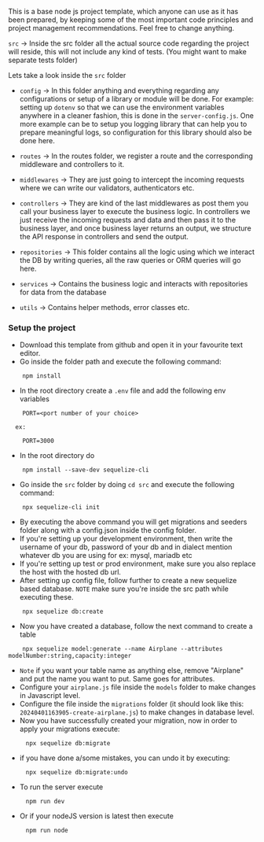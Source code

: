 This is a base node js project template, which anyone can use as it has been prepared, by keeping some of the most important code principles and project management recommendations. Feel free to change anything. 


`src` -> Inside the src folder all the actual source code regarding the project will reside, this will not include any kind of tests. (You might want to make separate tests folder)

Lets take a look inside the `src` folder

 - `config` -> In this folder anything and everything regarding any configurations or setup of a library or module will be done. For example: setting up `dotenv` so that we can use the environment variables anywhere in a cleaner fashion, this is done in the `server-config.js`. One more example can be to setup you logging library that can help you to prepare meaningful logs, so configuration for this library should also be done here. 

 - `routes` -> In the routes folder, we register a route and the corresponding middleware and controllers to it. 

 - `middlewares` -> They are just going to intercept the incoming requests where we can write our validators, authenticators etc. 

 - `controllers` -> They are kind of the last middlewares as post them you call your business layer to execute the business logic. In controllers we just receive the incoming requests and data and then pass it to the business layer, and once business layer returns an output, we structure the API response in controllers and send the output. 

 - `repositories` -> This folder contains all the logic using which we interact the DB by writing queries, all the raw queries or ORM queries will go here.

 - `services` -> Contains the business logic and interacts with repositories for data from the database

 - `utils` -> Contains helper methods, error classes etc.

### Setup the project

 - Download this template from github and open it in your favourite text editor. 
 - Go inside the folder path and execute the following command:
  ```
      npm install
  ```
 - In the root directory create a `.env` file and add the following env variables
  ```
      PORT=<port number of your choice>
  ```
      ex: 
  ```
      PORT=3000
  ```
 - In the root directory do
  ```
      npm install --save-dev sequelize-cli
  ```
 - Go inside the `src` folder by doing `cd src` and execute the following command:
  ```
      npx sequelize-cli init
  ```
 - By executing the above command you will get migrations and seeders folder along with a config.json inside the config folder. 
 - If you're setting up your development environment, then write the username of your db, password of your db and in dialect mention whatever db you are using for ex: mysql, mariadb etc
 - If you're setting up test or prod environment, make sure you also replace the host with the hosted db url.
 - After setting up config file, follow further to create a new sequelize based database. `NOTE` make sure you're inside the src path while executing these.
  ```
      npx sequelize db:create
  ```
  - Now you have created a database, follow the next command to create a table
  ```
      npx sequelize model:generate --name Airplane --attributes modelNumber:string,capacity:integer
  ```
 - `Note` if you want your table name as anything else, remove "Airplane" and put the name you want to put. Same goes for attributes.
 - Configure your `airplane.js` file inside the `models` folder to make changes in Javascript level.
 - Configure the file inside the `migrations` folder (it should look like this: `20240401163905-create-airplane.js`) to make changes in database level.
 - Now you have successfully created your migration, now in order to apply your migrations execute:
 ```
      npx sequelize db:migrate
 ```
 - if you have done a/some mistakes, you can undo it by executing:
 ```
      npx sequelize db:migrate:undo
 ```


 - To run the server execute
 ```
      npm run dev
 ```
 - Or if your nodeJS version is latest then execute
 ```
      npm run node
 ```